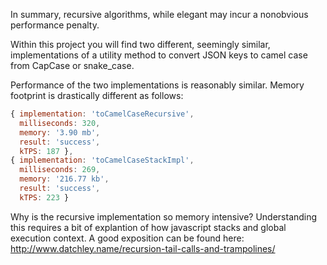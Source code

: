 In summary, recursive algorithms, while elegant may incur a nonobvious performance penalty.

Within this project you will find two different, seemingly similar, implementations of a utility method to convert JSON keys to camel case from CapCase or snake_case.

Performance of the two implementations is reasonably similar. Memory footprint is drastically different as follows:

```javascript
{ implementation: 'toCamelCaseRecursive',
  milliseconds: 320,
  memory: '3.90 mb',
  result: 'success',
  kTPS: 187 },
{ implementation: 'toCamelCaseStackImpl',
  milliseconds: 269,
  memory: '216.77 kb',
  result: 'success',
  kTPS: 223 }
```
Why is the recursive implementation so memory intensive? Understanding this requires a bit of explantion of how javascript stacks and global execution context. A good exposition can be found here: http://www.datchley.name/recursion-tail-calls-and-trampolines/